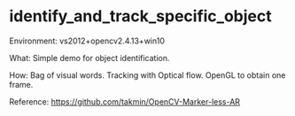 # identify_and_track_specific_object

Environment: vs2012+opencv2.4.13+win10

What: Simple demo for object identification.

How:  Bag of visual words.
      Tracking with Optical flow.
      OpenGL to obtain one frame.
      
Reference:
      https://github.com/takmin/OpenCV-Marker-less-AR
